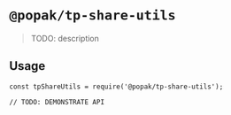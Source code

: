 # `@popak/tp-share-utils`

> TODO: description

## Usage

```
const tpShareUtils = require('@popak/tp-share-utils');

// TODO: DEMONSTRATE API
```

